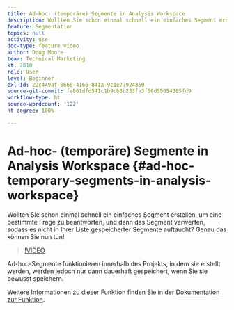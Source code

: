 ```yaml
---
title: Ad-hoc- (temporäre) Segmente in Analysis Workspace
description: Wollten Sie schon einmal schnell ein einfaches Segment erstellen, um eine bestimmte Frage zu beantworten, und dann das Segment verwerfen, sodass es nicht in Ihrer Liste gespeicherter Segmente auftaucht? Genau das können Sie nun tun!
feature: Segmentation
topics: null
activity: use
doc-type: feature video
author: Doug Moore
team: Technical Marketing
kt: 2010
role: User
level: Beginner
exl-id: 22c449af-0660-4166-841a-9c1e77924350
source-git-commit: fe861dfd541c1b9cb3b233fa3f56d55054305fd9
workflow-type: ht
source-wordcount: '122'
ht-degree: 100%

---
```


# Ad-hoc- (temporäre) Segmente in Analysis Workspace {#ad-hoc-temporary-segments-in-analysis-workspace}

Wollten Sie schon einmal schnell ein einfaches Segment erstellen, um eine bestimmte Frage zu beantworten, und dann das Segment verwerfen, sodass es nicht in Ihrer Liste gespeicherter Segmente auftaucht? Genau das können Sie nun tun!

>[!VIDEO](https://video.tv.adobe.com/v/23978/?quality=12)

Ad-hoc-Segmente funktionieren innerhalb des Projekts, in dem sie erstellt werden, werden jedoch nur dann dauerhaft gespeichert, wenn Sie sie bewusst speichern.

Weitere Informationen zu dieser Funktion finden Sie in der [Dokumentation zur Funktion](https://experienceleague.adobe.com/docs/analytics/analyze/analysis-workspace/components/t-freeform-project-segment.html?lang=de).
